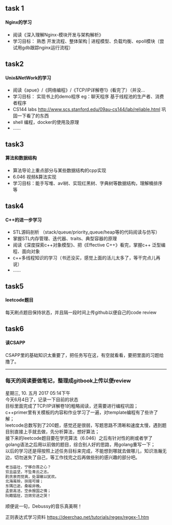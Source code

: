 ## task 1

#### Nginx的学习 

+ 阅读《深入理解Nginx-模块开发与架构解析》
+ 学习目标： 熟悉 开发流程、整体架构 | 进程模型、负载均衡、epoll模块（尝试用gdb跟踪nginx运行流程）

## task2

#### Unix&NetWork的学习 ####

+ 阅读《apue》/《网络编程》/《TCP/IP详解卷1》(看完了）（并没...       
+ 学习目标： 实现书上的demo程序     eg：聊天程序 基于线程池的生产者、消费者程序    
+ CS144 labs http://www.scs.stanford.edu/09au-cs144/lab/reliable.html 巩固一下看了的东西    
+ shell 编程，docker的使用及原理   
+ ......   

## task3 ##

#### 算法和数据结构 ####

+ 算法导论上重点部分与某些数据结构的cpp实现    
+ 6.046 视频&算法实现   
+ 学习目标：能手写堆、avl树、实现红黑树、字典树等数据结构，理解桶排序等   
 
## task4 ##

#### C++的进一步学习 ####
+ STL源码剖析 （stack/queue/priority_queue/heap等的代码阅读与仿写）
+ 掌握STL内存管理、迭代器、traits、典型容器的原理
+ 阅读《深度探索c++对象模型》、把《Effective C++》看完，掌握c++ 泛型编程、面向对象
+ c++多线程知识的学习（书还没买，感觉上面的活儿太多了，等干完点儿再说）   
+   ......
   
## task5 ##

#### leetcode题目 ####
每天刷点题目保持状态，并且隔一段时间上传github以便自己的code review 

## task6 ##   

#### 读CSAPP ####   
CSAPP里的基础知识太重要了，把任务写在这，有空就看看，要把里面的习题给撸了。      

***

### 每天的阅读要做笔记，整理成gitbook上传以便review ### 

星期三, 10. 五月 2017 05:14下午   
今天6月4日了，记录一下目前的状态      
目标里面完成了TCP/IP详解卷1的粗略阅读，还需要进行编程巩固；   
c++primer里有关模板的内容和作业学习了一遍，对template编程有了些许了解；   
leetcode总数写到了200题，感觉还是很弱，写题思路不清晰和速度太慢，遇到题目别直接上手就去做，先分析算法，想好算法；   
接下来的leetcode题目要在学完算法（6.046）之后有针对性的刷或者学了golang语法之后用以前做的题目，综合别人好的思路，用golang重写一下；   
以后的学习还是得按照上述任务目标来完成，不能想到哪就去做哪儿，知识浩瀚无边，切勿迷失了自己，等工作找完之后再做些别的感兴趣的部分吧。   
```go
老当益壮，宁移白首之心？   
穷且益坚，不坠青云之志。   
酌贪泉而觉爽，处涸辙以犹欢。   
北海虽赊，扶摇可接；   
东隅已逝，桑榆非晚。   
孟尝高洁，空余报国之情；   
阮籍猖狂，岂效穷途之哭！   
```
顺便说一句，Debussy的音乐真美啊！   

正则表达式学习资料 https://deerchao.net/tutorials/regex/regex-1.htm    



